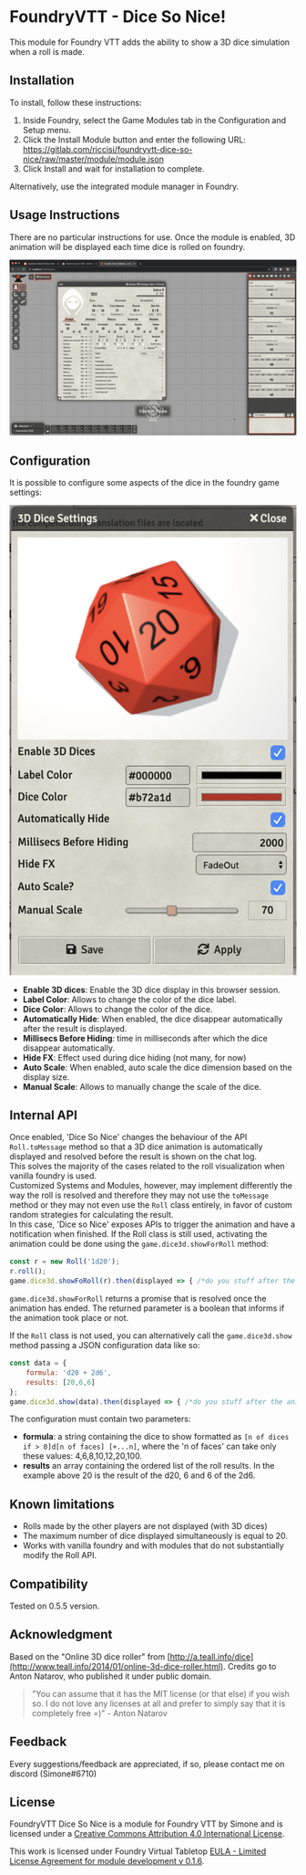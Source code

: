 # FoundryVTT - Dice So Nice!

This module for Foundry VTT adds the ability to show a 3D dice simulation when a roll is made.

## Installation

To install, follow these instructions:

1.  Inside Foundry, select the Game Modules tab in the Configuration and Setup menu.
2.  Click the Install Module button and enter the following URL: https://gitlab.com/riccisi/foundryvtt-dice-so-nice/raw/master/module/module.json
3.  Click Install and wait for installation to complete.

Alternatively, use the integrated module manager in Foundry.

## Usage Instructions

There are no particular instructions for use. Once the module is enabled, 3D animation will be displayed each time dice is rolled on foundry.

![Preview](/dice-so-nice.gif?raw=true)

## Configuration

It is possible to configure some aspects of the dice in the foundry game settings:

![Preview](/dice-so-nice-settings.png?raw=true)

- **Enable 3D dices**: Enable the 3D dice display in this browser session.
- **Label Color**: Allows to change the color of the dice label. 
- **Dice Color**: Allows to change the color of the dice.
- **Automatically Hide**: When enabled, the dice disappear automatically after the result is displayed.
- **Millisecs Before Hiding**: time in milliseconds after which the dice disappear automatically.
- **Hide FX**: Effect used during dice hiding (not many, for now)
- **Auto Scale**: When enabled, auto scale the dice dimension based on the display size.
- **Manual Scale**: Allows to manually change the scale of the dice.

## Internal API

Once enabled, 'Dice So Nice' changes the behaviour of the API `Roll.toMessage` method so that a 3D dice animation is 
automatically displayed and resolved
before the result is shown on the chat log.    
This solves the majority of the cases related to the roll visualization when vanilla foundry is used.   
Customized Systems and Modules, however, may implement differently the way the roll is resolved and therefore they may
not use the `toMessage` method or they may not even use the `Roll` class entirely, in favor of custom random strategies for calculating the result.   
In this case, 'Dice so Nice' exposes APIs to trigger the animation and have a notification when finished.
If the Roll class is still used, activating the animation could be done using the `game.dice3d.showForRoll` method:
```javascript
const r = new Roll('1d20');
r.roll();
game.dice3d.showFoRoll(r).then(displayed => { /*do you stuff after the animation */  });
```
`game.dice3d.showForRoll` returns a promise that is resolved once the animation has ended. The returned parameter is a boolean that 
informs if the animation took place or not.   

If the `Roll` class is not used, you can alternatively call the `game.dice3d.show` method passing a JSON configuration data like so:

```javascript
const data = {
    formula: 'd20 + 2d6',
    results: [20,6,6]   
};
game.dice3d.show(data).then(displayed => { /*do you stuff after the animation */  }); 
```
The configuration must contain two parameters:

* **formula**: a string containing the dice to show formatted as `[n of dices if > 0]d[n of faces] [+...n]`, where the 'n of faces' can take only these values: 4,6,8,10,12,20,100. 
* **results** an array containing the ordered list of the roll results. In the example above 20 is the result of the d20, 6 and 6 of the 2d6.  

## Known limitations

- Rolls made by the other players are not displayed (with 3D dices)
- The maximum number of dice displayed simultaneously is equal to 20.
- Works with vanilla foundry and with modules that do not substantially modify the Roll API.

## Compatibility

Tested on 0.5.5 version.

## Acknowledgment

Based on the "Online 3D dice roller" from [http://a.teall.info/dice](http://www.teall.info/2014/01/online-3d-dice-roller.html). 
Credits go to Anton Natarov, who published it under public domain.

> "You can assume that it has the MIT license (or that else) if you wish so. I do not love any licenses at all and prefer to simply say that it is completely free =)" - Anton Natarov

## Feedback

Every suggestions/feedback are appreciated, if so, please contact me on discord (Simone#6710)

## License

FoundryVTT Dice So Nice is a module for Foundry VTT by Simone and is licensed under a [Creative Commons Attribution 4.0 International License](http://creativecommons.org/licenses/by/4.0/).

This work is licensed under Foundry Virtual Tabletop [EULA - Limited License Agreement for module development v 0.1.6](http://foundryvtt.com/pages/license.html).